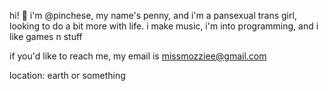 hi! 👋 i'm @pinchese, my name's penny, and i'm a pansexual trans girl, looking to do a bit more with life.
i make music, i'm into programming, and i like games n stuff

if you'd like to reach me, my email is missmozziee@gmail.com

location: earth or something
<!---
pinchese/penny is a ✨ special ✨ repository because its `README.md` (this file) appears on your GitHub profile.
You can click the Preview link to take a look at your changes.
--->
